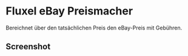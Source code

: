 # Fluxel eBay Preismacher

Bereichnet über den tatsächlichen Preis den eBay-Preis mit Gebühren.

## Screenshot
